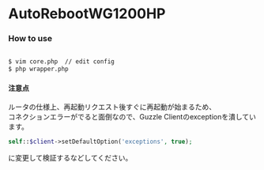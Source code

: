 # AutoRebootWG1200HP

### How to use 

```bash

$ vim core.php  // edit config   
$ php wrapper.php  

```

#### 注意点

ルータの仕様上、再起動リクエスト後すぐに再起動が始まるため、  
コネクションエラーがでると面倒なので、Guzzle Clientのexceptionを潰しています。


```php
self::$client->setDefaultOption('exceptions', true);
```

に変更して検証するなどしてください。